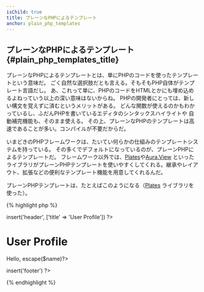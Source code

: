 ```yaml
---
isChild: true
title: プレーンなPHPによるテンプレート
anchor: plain_php_templates
---
```


## プレーンなPHPによるテンプレート {#plain_php_templates_title}

プレーンなPHPによるテンプレートとは、単にPHPのコードを使ったテンプレートという意味だ。
ごく自然な選択肢だとも言える。そもそもPHP自体がテンプレート言語だし。
あ、これって単に、PHPのコードをHTMLとかにも埋め込めるよねっていう以上の深い意味はないからね。
PHPの開発者にとっては、新しい構文を覚えずに済むというメリットがある。
どんな関数が使えるのかもわかっているし、ふだんPHPを書いているエディタのシンタックスハイライトや
自動補完機能も、そのまま使える。
その上、プレーンなPHPのテンプレートは高速であることが多い。コンパイルが不要だからだ。

いまどきのPHPフレームワークは、たいてい何らかの仕組みのテンプレートシステムを持っている。
その多くでデフォルトになっているのが、プレーンPHPによるテンプレートだ。
フレームワーク以外では、[Plates](http://platesphp.com/)や[Aura.View](https://github.com/auraphp/Aura.View)
といったライブラリがプレーンPHPテンプレートを使いやすくしてくれる。継承やレイアウト、拡張などの便利なテンプレート機能を用意してくれるんだ。

プレーンPHPテンプレートは、たとえばこのようになる（[Plates](http://platesphp.com/) ライブラリを使った）。

{% highlight php %}
<?php $this->insert('header', ['title' => 'User Profile']) ?>

<h1>User Profile</h1>
<p>Hello, <?=$this->escape($name)?></p>

<?php $this->insert('footer') ?>
{% endhighlight %}